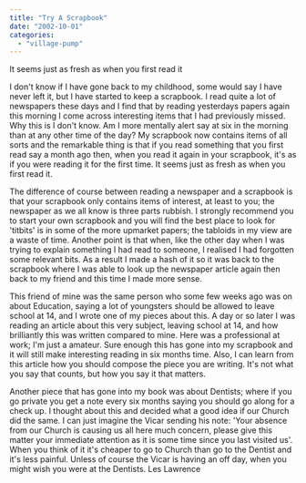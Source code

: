 ```yaml
---
title: "Try A Scrapbook"
date: "2002-10-01"
categories: 
  - "village-pump"
---
```


It seems just as fresh as when you first read it

I don't know if I have gone back to my childhood, some would say I have never left it, but I have started to keep a scrapbook. I read quite a lot of newspapers these days and I find that by reading yesterdays papers again this morning I come across interesting items that I had previously missed. Why this is I don't know. Am I more mentally alert say at six in the morning than at any other time of the day? My scrapbook now contains items of all sorts and the remarkable thing is that if you read something that you first read say a month ago then, when you read it again in your scrapbook, it's as if you were reading it for the first time. It seems just as fresh as when you first read it.

The difference of course between reading a newspaper and a scrapbook is that your scrapbook only contains items of interest, at least to you; the newspaper as we all know is three parts rubbish. I strongly recommend you to start your own scrapbook and you will find the best place to look for 'titbits' is in some of the more upmarket papers; the tabloids in my view are a waste of time. Another point is that when, like the other day when I was trying to explain something I had read to someone, I realised I had forgotten some relevant bits. As a result I made a hash of it so it was back to the scrapbook where I was able to look up the newspaper article again then back to my friend and this time I made more sense.

This friend of mine was the same person who some few weeks ago was on about Education, saying a lot of youngsters should be allowed to leave school at 14, and I wrote one of my pieces about this. A day or so later I was reading an article about this very subject, leaving school at 14, and how brilliantly this was written compared to mine. Here was a professional at work; I'm just a amateur. Sure enough this has gone into my scrapbook and it will still make interesting reading in six months time. Also, I can learn from this article how you should compose the piece you are writing. It's not what you say that counts, but how you say it that matters.

Another piece that has gone into my book was about Dentists; where if you go private you get a note every six months saying you should go along for a check up. I thought about this and decided what a good idea if our Church did the same. I can just imagine the Vicar sending his note: 'Your absence from our Church is causing us all here much concern, please give this matter your immediate attention as it is some time since you last visited us'. When you think of it it's cheaper to go to Church than go to the Dentist and it's less painful. Unless of course the Vicar is having an off day, when you might wish you were at the Dentists. Les Lawrence
